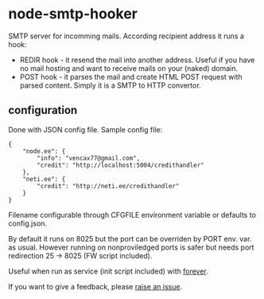 # node-smtp-hooker

SMTP server for incomming mails.
According recipient address it runs a hook:

- REDIR hook - it resend the mail into another address. 
    Useful if you have no mail hosting and want to receive mails on your (naked) domain.
- POST hook - it parses the mail and create HTML POST request with parsed content.
    Simply it is a SMTP to HTTP convertor.

## configuration

Done with JSON config file. Sample config file:

    {
        "node.ee": {
            "info": "vencax77@gmail.com",
            "credit": "http://localhost:5004/credithandler"
        },
        "neti.ee": {
            "credit": "http://neti.ee/credithandler"
        }
    }

Filename configurable through CFGFILE environment variable or defaults to config.json.

By default it runs on 8025 but the port can be overriden by PORT env. var. as usual.
However running on nonproviledged ports is safer but needs port redirection 25 -> 8025 (FW script included).

Useful when run as service (init script included) with [forever](https://github.com/nodejitsu/forever).

If you want to give a feedback, please [raise an issue](https://github.com/vencax/node-smtp-hooker/issues).
